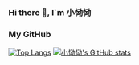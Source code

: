 ### Hi there 👋, I`m 小恸恸

<!--
**xiaotong-tong/xiaotong-tong** is a ✨ _special_ ✨ repository because its `README.md` (this file) appears on your GitHub profile.

Here are some ideas to get you started:

- 🔭 I’m currently working on ...
- 🌱 I’m currently learning ...
- 👯 I’m looking to collaborate on ...
- 🤔 I’m looking for help with ...
- 💬 Ask me about ...
- 📫 How to reach me: ...
- 😄 Pronouns: ...
- ⚡ Fun fact: ...
-->

### My GitHub

[![Top Langs](https://github-readme-stats.vercel.app/api/top-langs/?username=xiaotong-tong&layout=compact)](https://github.com/anuraghazra/github-readme-stats)
[![小恸恸's GitHub stats](https://github-readme-stats.vercel.app/api?username=xiaotong-tong&count_private=true)](https://github.com/anuraghazra/github-readme-stats)
